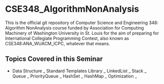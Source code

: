 # CSE348_AlgorithmNonAnalysis

This is the official git repository of Computer Science and Engineering 348: Algorithm NonAnalysis course funded by Association for Computing Machinery of Washington University in St. Louis for the aim of preparing for International Collegiate Programming Contest, also known as CSE348:ANA_WUACM_ICPC, whatever that means.

## Topics Covered in this Seminar

- Data Structure 
	_ Standard Templates Library
		_ LinkedList
		_ Stack
		_ Queue
		_ PriorityQueue
		_ HashSet
		_ HashMap
	_ Optimization
		_ 